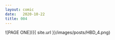 ```yaml
---
layout: comic
date:   2020-10-22
title: 004
---
```

![PAGE ONE]({{ site.url }}/images/posts/HBD_4.png)
